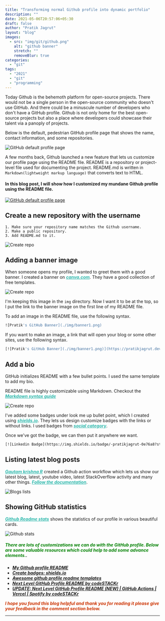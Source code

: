 ```yaml
---
title: "Transforming normal Github profile into dynamic portfolio"
description: ""
date: 2021-05-06T20:57:06+05:30
draft: false
author: "Pratik Jagrut"
layout: "blog"
images:
  - src: "img/git/github.png"
    alt: "github banner"
    stretch: ""
    removeBlur: true
categories:
  - "git"
tags:
  - "2021"
  - "git"
  - "programming"
---
```

Today Github is the behemoth platform for open-source projects.
There would not be a single person in the open-source community who doesn't use GitHub.
And there could be a minuscule number of developers who don't have a GitHub profile.
Github is not only home for the best open-source projects but also a place where developers could showcase their talent via a panoply of projects.

Below is the default, pedestrian GitHub profile page that shows the name, contact information, and some repositories.

![GitHub default profile page](/img/git/ghRegProf.png)

A few months back, Github launched a new feature that lets us customize our profile page using the README file.
README is a repository or project-level file used for documenting the project. 
README.md is written in `Markdown(lightweight markup language)` that converts text to HTML.

#### In this blog post, I will show how I customized my mundane Github profile using the README file.

[![GitHub default profile page](/img/git/ghNewProf.png)](https://github.com/pratikjagrut)

## Create a new repository with the username

```
1. Make sure your repository name matches the Github username.
2. Make a public repository.
3. Add README.md to it.
```
![Create repo](/img/git/repoC.png)

## Adding a banner image

When someone opens my profile, I wanted to greet them with a good banner. 
I created a banner on ***<a href="https://www.canva.com/" style="color:#2eb8ac" target="_blank">canva.com</a>***. 
They have a good collection of free templates.

![Create repo](/img/git/ghbanner.png)

I'm keeping this image in the `img` directory.
Now I want it to be at the top, so I put the link to the banner image on the first line of my README file.

To add an image in the README file, use the following syntax.
```dockerfile
![Pratik's GitHub Banner](./img/banner1.png)
```

If you want to make an image, a link that will open your blog or some other sites, use the following syntax.
```dockerfile
[![Pratik's GitHub Banner](./img/banner1.png)](https://pratikjagrut.dev)
```

## Add a bio

GitHub initializes README with a few bullet points. I used the same template to add my bio.

README file is highly customizable using Markdown. Checkout the ***<a href="https://www.markdownguide.org/basic-syntax/" style="color:#2eb8ac" target="_blank">Markdown syntax guide</a>***

![Create repo](/img/git/bio.png)

I've added some badges under look me up bullet point, which I created using ***<a href="http://shields.io/" style="color:#2eb8ac" target="_blank">shields.io</a>***. They lets us design customize badges with the links or without links. I used badges from ***<a href="https://shields.io/category/social" style="color:#2eb8ac" target="_blank">social category</a>***.

Once we've got the badge, we can then put it anywhere we want.
```dockerfile
[![Linkedin Badge](https://img.shields.io/badge/-pratikjagrut-0e76a8?style=flat&labelColor=0e76a8&logo=linkedin&logoColor=white)][linkedin]
```

## Listing latest blog posts

***<a href="https://github.com/gautamkrishnar" style="color:#2eb8ac" target="_blank">Gautam krishna R</a>*** created a Github action workflow which lets us show our latest blog, latest, youtube video, latest StackOverflow activity and many other things. ***<a href="https://github.com/gautamkrishnar/blog-post-workflow" style="color:#2eb8ac" target="_blank">Follow the documentation</a>***. 

![Blogs lists](/img/git/blogs.png)

## Showing GitHub statistics

***<a href="https://github.com/anuraghazra/github-readme-stats" style="color:#2eb8ac" target="_blank">Github Readme stats</a>*** shows the statistics of our profile in various beautiful cards. 

![Github stats](/img/git/stats.png)


##### <span style="color:green"> There are lots of customizations we can do with the GitHub profile. Below are some valuable resources which could help to add some advance elements.</span>.

- ***[My Github profile README](https://github.com/pratikjagrut/pratikjagrut)***
- ***[Create badges: shields.io](https://shields.io/)***
- ***[Awesome github profile readme templates](https://github.com/abhisheknaiidu/awesome-github-profile-readme)***
- ***[Next Level GitHub Profile README by codeSTACKr](https://www.youtube.com/watch?v=ECuqb5Tv9qI&t=716s)***
- ***[UPDATE: Next Level GitHub Profile README (NEW) | GitHub Actions | Vercel | Spotify by codeSTACKr](https://www.youtube.com/watch?v=n6d4KHSKqGk&t=181s)***

<b style="color:#cc3300"><i>***I hope you found this blog helpful and thank you for reading it please give your feedback in the comment section below.***</i></b>

<hr>